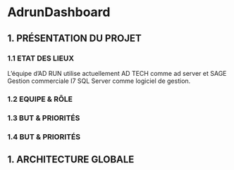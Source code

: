 # AdrunDashboard

## 1. PRÉSENTATION DU PROJET

### 1.1 ETAT DES LIEUX

L’équipe d’AD RUN utilise actuellement AD TECH comme ad server et SAGE Gestion commerciale I7 SQL Server comme
logiciel de gestion.

### 1.2 EQUIPE &AMP; RÔLE


### 1.3 BUT &AMP; PRIORITÉS


### 1.4 BUT &AMP; PRIORITÉS


## 1. ARCHITECTURE GLOBALE